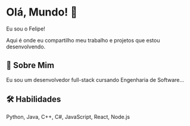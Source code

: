 # Olá, Mundo! 👋

Eu sou o Felipe!

Aqui é onde eu compartilho meu trabalho e projetos que estou desenvolvendo. 

## 🚀 Sobre Mim
Eu sou um desenvolvedor full-stack cursando Engenharia de Software...

## 🛠️ Habilidades
Python, Java, C++, C#, JavaScript, React, Node.js
